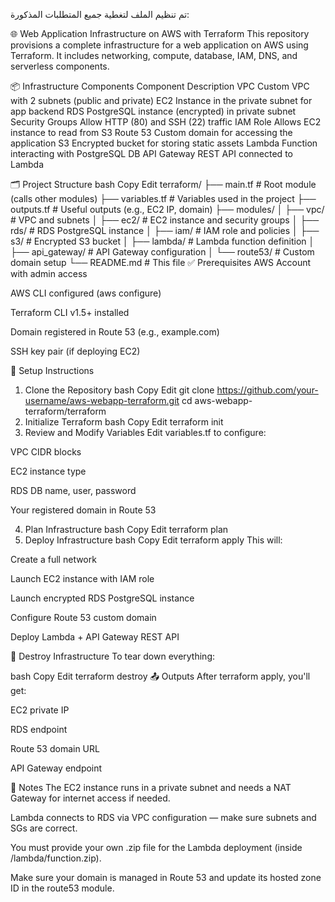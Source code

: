  تم تنظيم الملف لتغطية جميع المتطلبات المذكورة:

🌐 Web Application Infrastructure on AWS with Terraform
This repository provisions a complete infrastructure for a web application on AWS using Terraform.
It includes networking, compute, database, IAM, DNS, and serverless components.

📦 Infrastructure Components
Component	Description
VPC	Custom VPC with 2 subnets (public and private)
EC2	Instance in the private subnet for app backend
RDS	PostgreSQL instance (encrypted) in private subnet
Security Groups	Allow HTTP (80) and SSH (22) traffic
IAM Role	Allows EC2 instance to read from S3
Route 53	Custom domain for accessing the application
S3	Encrypted bucket for storing static assets
Lambda	Function interacting with PostgreSQL DB
API Gateway	REST API connected to Lambda

🗂 Project Structure
bash
Copy
Edit
terraform/
├── main.tf                # Root module (calls other modules)
├── variables.tf           # Variables used in the project
├── outputs.tf             # Useful outputs (e.g., EC2 IP, domain)
├── modules/
│   ├── vpc/               # VPC and subnets
│   ├── ec2/               # EC2 instance and security groups
│   ├── rds/               # RDS PostgreSQL instance
│   ├── iam/               # IAM role and policies
│   ├── s3/                # Encrypted S3 bucket
│   ├── lambda/            # Lambda function definition
│   ├── api_gateway/       # API Gateway configuration
│   └── route53/           # Custom domain setup
└── README.md              # This file
✅ Prerequisites
AWS Account with admin access

AWS CLI configured (aws configure)

Terraform CLI v1.5+ installed

Domain registered in Route 53 (e.g., example.com)

SSH key pair (if deploying EC2)

🚀 Setup Instructions
1. Clone the Repository
bash
Copy
Edit
git clone https://github.com/your-username/aws-webapp-terraform.git
cd aws-webapp-terraform/terraform
2. Initialize Terraform
bash
Copy
Edit
terraform init
3. Review and Modify Variables
Edit variables.tf to configure:

VPC CIDR blocks

EC2 instance type

RDS DB name, user, password

Your registered domain in Route 53

4. Plan Infrastructure
bash
Copy
Edit
terraform plan
5. Deploy Infrastructure
bash
Copy
Edit
terraform apply
This will:

Create a full network

Launch EC2 instance with IAM role

Launch encrypted RDS PostgreSQL instance

Configure Route 53 custom domain

Deploy Lambda + API Gateway REST API

🧹 Destroy Infrastructure
To tear down everything:

bash
Copy
Edit
terraform destroy
📤 Outputs
After terraform apply, you'll get:

EC2 private IP

RDS endpoint

Route 53 domain URL

API Gateway endpoint

📝 Notes
The EC2 instance runs in a private subnet and needs a NAT Gateway for internet access if needed.

Lambda connects to RDS via VPC configuration — make sure subnets and SGs are correct.

You must provide your own .zip file for the Lambda deployment (inside /lambda/function.zip).

Make sure your domain is managed in Route 53 and update its hosted zone ID in the route53 module.


